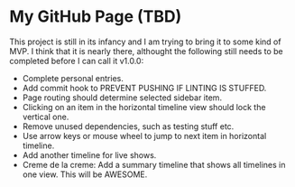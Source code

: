 # My GitHub Page (TBD)

This project is still in its infancy and I am trying to bring it to some kind of MVP. I think that it is nearly there, althought the following still needs to be completed before I can call it v1.0.0:

- Complete personal entries.
- Add commit hook to PREVENT PUSHING IF LINTING IS STUFFED.
- Page routing should determine selected sidebar item.
- Clicking on an item in the horizontal timeline view should lock the vertical one.
- Remove unused dependencies, such as testing stuff etc.
- Use arrow keys or mouse wheel to jump to next item in horizontal timeline.
- Add another timeline for live shows.
- Creme de la creme: Add a summary timeline that shows all timelines in one view. This will be AWESOME.
